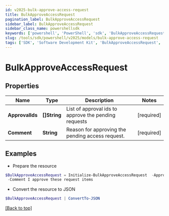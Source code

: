 ```yaml
---
id: v2025-bulk-approve-access-request
title: BulkApproveAccessRequest
pagination_label: BulkApproveAccessRequest
sidebar_label: BulkApproveAccessRequest
sidebar_class_name: powershellsdk
keywords: ['powershell', 'PowerShell', 'sdk', 'BulkApproveAccessRequest', 'V2025BulkApproveAccessRequest'] 
slug: /tools/sdk/powershell/v2025/models/bulk-approve-access-request
tags: ['SDK', 'Software Development Kit', 'BulkApproveAccessRequest', 'V2025BulkApproveAccessRequest']
---
```



# BulkApproveAccessRequest

## Properties

Name | Type | Description | Notes
------------ | ------------- | ------------- | -------------
**ApprovalIds** | **[]String** | List of approval ids to approve the pending requests | [required]
**Comment** | **String** | Reason for approving the pending access request. | [required]

## Examples

- Prepare the resource
```powershell
$BulkApproveAccessRequest = Initialize-BulkApproveAccessRequest  -ApprovalIds [2c9180835d2e5168015d32f890ca1581, 2c9180835d2e5168015d32f890ca1582] `
 -Comment I approve these request items
```

- Convert the resource to JSON
```powershell
$BulkApproveAccessRequest | ConvertTo-JSON
```


[[Back to top]](#) 

